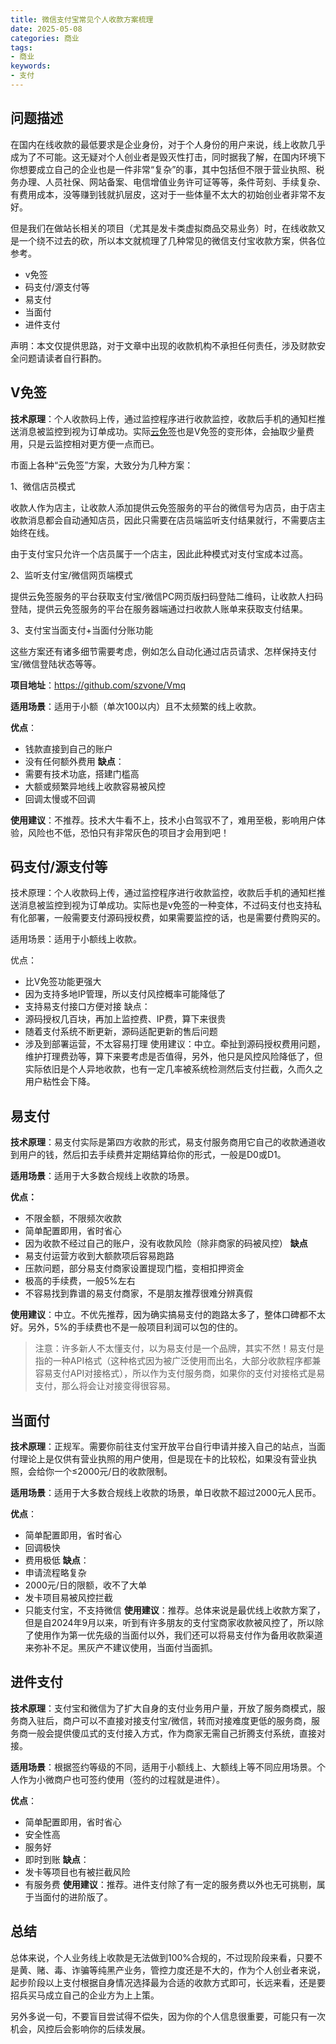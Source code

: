 ```yaml
---
title: 微信支付宝常见个人收款方案梳理
date: 2025-05-08
categories: 商业
tags: 
- 商业
keywords:
- 支付
---
```


## 问题描述

在国内在线收款的最低要求是企业身份，对于个人身份的用户来说，线上收款几乎成为了不可能。这无疑对个人创业者是毁灭性打击，同时据我了解，在国内环境下你想要成立自己的企业也是一件非常“复杂”的事，其中包括但不限于营业执照、税务办理、人员社保、网站备案、电信增值业务许可证等等，条件苛刻、手续复杂、有费用成本，没等赚到钱就扒层皮，这对于一些体量不太大的初始创业者非常不友好。

但是我们在做站长相关的项目（尤其是发卡类虚拟商品交易业务）时，在线收款又是一个绕不过去的砍，所以本文就梳理了几种常见的微信支付宝收款方案，供各位参考。

* v免签
* 码支付/源支付等
* 易支付
* 当面付
* 进件支付

声明：本文仅提供思路，对于文章中出现的收款机构不承担任何责任，涉及财款安全问题请读者自行斟酌。

## V免签

**技术原理**：个人收款码上传，通过监控程序进行收款监控，收款后手机的通知栏推送消息被监控到视为订单成功。实际[云免签](https://yunmianqian.com/)也是V免签的变形体，会抽取少量费用，只是云监控相对更方便一点而已。

市面上各种“云免签”方案，大致分为几种方案：

1、微信店员模式

收款人作为店主，让收款人添加提供云免签服务的平台的微信号为店员，由于店主收款消息都会自动通知店员，因此只需要在店员端监听支付结果就行，不需要店主始终在线。

由于支付宝只允许一个店员属于一个店主，因此此种模式对支付宝成本过高。

2、监听支付宝/微信网页端模式

提供云免签服务的平台获取支付宝/微信PC网页版扫码登陆二维码，让收款人扫码登陆，提供云免签服务的平台在服务器端通过扫收款人账单来获取支付结果。

3、支付宝当面支付+当面付分账功能

这些方案还有诸多细节需要考虑，例如怎么自动化通过店员请求、怎样保持支付宝/微信登陆状态等等。

**项目地址**：https://github.com/szvone/Vmq

**适用场景**：适用于小额（单次100以内）且不太频繁的线上收款。

**优点**：
* 钱款直接到自己的账户
* 没有任何额外费用
**缺点**：
* 需要有技术功底，搭建门槛高
* 大额或频繁异地线上收款容易被风控
* 回调太慢或不回调

**使用建议**：不推荐。技术大牛看不上，技术小白驾驭不了，难用至极，影响用户体验，风险也不低，恐怕只有非常灰色的项目才会用到吧！

## 码支付/源支付等

技术原理：个人收款码上传，通过监控程序进行收款监控，收款后手机的通知栏推送消息被监控到视为订单成功。实际也是v免签的一种变体，不过码支付也支持私有化部署，一般需要支付源码授权费，如果需要监控的话，也是需要付费购买的。

适用场景：适用于小额线上收款。

优点：
* 比V免签功能更强大
* 因为支持多地IP管理，所以支付风控概率可能降低了
* 支持易支付接口方便对接
缺点：
* 源码授权几百块，再加上监控费、IP费，算下来很贵
* 随着支付系统不断更新，源码适配更新的售后问题
* 涉及到部署运营，不太容易打理
使用建议：中立。牵扯到源码授权费用问题，维护打理费劲等，算下来要考虑是否值得，另外，他只是风控风险降低了，但实际依旧是个人异地收款，也有一定几率被系统检测然后支付拦截，久而久之用户粘性会下降。

## 易支付

**技术原理**：易支付实际是第四方收款的形式，易支付服务商用它自己的收款通道收到用户的钱，然后扣去手续费并定期结算给你的形式，一般是D0或D1。

**适用场景**：适用于大多数合规线上收款的场景。

**优点：**
* 不限金额，不限频次收款
* 简单配置即用，省时省心
* 因为收款不经过自己的账户，没有收款风险（除非商家的码被风控）
**缺点**
* 易支付运营方收到大额款项后容易跑路
* 压款问题，部分易支付商家设置提现门槛，变相扣押资金
* 极高的手续费，一般5%左右
* 不容易找到靠谱的易支付商家，不是朋友推荐很难分辨真假

**使用建议**：中立。不优先推荐，因为确实搞易支付的跑路太多了，整体口碑都不太好。另外，5%的手续费也不是一般项目利润可以包的住的。

> 注意：许多新人不太懂支付，以为易支付是一个品牌，其实不然！易支付是指的一种API格式（这种格式因为被广泛使用而出名，大部分收款程序都兼容易支付API对接格式），所以作为支付服务商，如果你的支付对接格式是易支付，那么将会让对接变得很容易。

## 当面付
**技术原理**：正规军。需要你前往支付宝开放平台自行申请并接入自己的站点，当面付理论上是仅供有营业执照的用户使用，但是现在卡的比较松，如果没有营业执照，会给你一个≤2000元/日的收款限制。

**适用场景**：适用于大多数合规线上收款的场景，单日收款不超过2000元人民币。

**优点**：
* 简单配置即用，省时省心
* 回调极快
* 费用极低
**缺点**：
* 申请流程略复杂
* 2000元/日的限额，收不了大单
* 发卡项目易被风控拦截
* 只能支付宝，不支持微信
**使用建议**：推荐。总体来说是最优线上收款方案了，但是自2024年9月以来，听到有许多朋友的支付宝商家收款被风控了，所以除了使用作为第一优先级的当面付以外，我们还可以将易支付作为备用收款渠道来弥补不足。黑灰产不建议使用，当面付当面抓。

## 进件支付
**技术原理**：支付宝和微信为了扩大自身的支付业务用户量，开放了服务商模式，服务商入驻后，商户可以不直接对接支付宝/微信，转而对接难度更低的服务商，服务商一般会提供傻瓜式的支付接入方式，作为商家无需自己折腾支付系统，直接对接。

**适用场景**：根据签约等级的不同，适用于小额线上、大额线上等不同应用场景。个人作为小微商户也可签约使用（签约的过程就是进件）。

**优点**：
* 简单配置即用，省时省心
* 安全性高
* 服务好
* 即时到账
**缺点**：
* 发卡等项目也有被拦截风险
* 有服务费
**使用建议**：推荐。进件支付除了有一定的服务费以外也无可挑剔，属于当面付的进阶版了。

## 总结

总体来说，个人业务线上收款是无法做到100%合规的，不过现阶段来看，只要不是黄、赌、毒、诈骗等纯黑产业务，管控力度还是不大的，作为个人创业者来说，起步阶段以上支付根据自身情况选择最为合适的收款方式即可，长远来看，还是要招兵买马成立自己的企业方为上上策。

另外多说一句，不要盲目尝试得不偿失，因为你的个人信息很重要，可能只有一次机会，风控后会影响你的后续发展。
